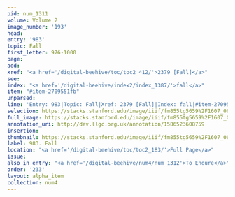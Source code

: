 ```yaml
---
pid: num_1311
volume: Volume 2
image_number: '193'
head: 
entry: '983'
topic: Fall
first_letter: 976-1000
page: 
add: 
xref: "<a href='/digital-beehive/toc/toc2_412/'>2379 [Fall]</a>"
see: 
index: "<a href='/digital-beehive/index2/index_1387/'>fall</a>"
item: "#item-2709551fb"
unparsed: 
line: 'Entry: 983|Topic: Fall|Xref: 2379 [Fall]|Index: fall|#item-2709551fb'
selection: https://stacks.stanford.edu/image/iiif/fm855tg5659%2F1607_0660/340,295,2905,667/full/0/default.jpg
full_image: https://stacks.stanford.edu/image/iiif/fm855tg5659%2F1607_0660/full/full/0/default.jpg
annotation_uri: http://dev.llgc.org.uk/annotation/1586523608759
insertion: 
thumbnail: https://stacks.stanford.edu/image/iiif/fm855tg5659%2F1607_0660/340,295,600,180/250,/0/default.jpg
label: 983. Fall
location: "<a href='/digital-beehive/toc/toc2_183/'>Full Page</a>"
issue: 
also_in_entry: "<a href='/digital-beehive/num4/num_1312'>To Endure</a>"
order: '233'
layout: alpha_item
collection: num4
---
```

